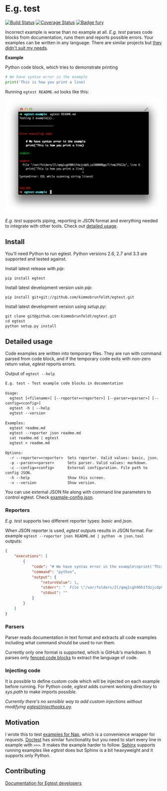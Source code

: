 # E.g. test

[![Build Status](https://travis-ci.org/kimmobrunfeldt/egtest.png?branch=master)](https://travis-ci.org/kimmobrunfeldt/egtest)
[![Coverage Status](https://coveralls.io/repos/kimmobrunfeldt/egtest/badge.png?branch=master)](https://coveralls.io/r/kimmobrunfeldt/egtest?branch=master)
[![Badge fury](https://badge.fury.io/py/egtest.png)](https://badge.fury.io/py/egtest.png)

Incorrect example is worse than no example at all. *E.g. test* parses code blocks from documentation, runs them and reports possible errors. Your examples can be written in any language. There are similar projects but [they didn't suit my needs](#motivation).

**Example**

Python code block, which tries to demonstrate printing

```python
# We have syntax error in the example
print('This is how you print a line)
```

Running `egtest README.md` looks like this:

![screenshot](docs/screenshot.png)

*E.g. test* supports piping, reporting in JSON format and everything needed to integrate with other tools. Check out [detailed usage](#detailed-usage).

## Install

You'll need Python to run egtest. Python versions 2.6, 2.7 and 3.3 are supported and tested against.

Install latest release with *pip*:

    pip install egtest

Install latest development version usin *pip*:

    pip install git+git://github.com/kimmobrunfeldt/egtest.git

Install latest development version using *setup.py*:

    git clone git@github.com:kimmobrunfeldt/egtest.git
    cd egtest
    python setup.py install

## Detailed usage

Code examples are written into temporary files. They are run with command parsed from code block, and if the temporary code exits with non-zero return value, *egtest* reports errors.

Output of `egtest --help`

    E.g. test - Test example code blocks in documentation

    Usage:
      egtest [<filename>] [--reporter=<reporter>] [--parser=<parser>] [--config=<config>]
      egtest -h | --help
      egtest --version

    Examples:
      egtest readme.md
      egtest --reporter json readme.md
      cat readme.md | egtest
      egtest < readme.md

    Options:
      -r --reporter=<reporter>  Sets reporter. Valid values: basic, json.
      -p --parser=<parser>      Sets parser. Valid values: markdown.
      -c --config=<config>      External configuration. File path to config JSON.
      -h --help                 Show this screen.
      -v --version              Show version.

You can use external JSON file along with command line parameters to control egtest. Check [example-config.json](docs/example-config.json).

### Reporters

*E.g. test* supports two different reporter types: *basic* and *json*.

When JSON reporter is used, *egtest* outputs results in JSON format. For example `egtest --reporter json README.md | python -m json.tool` outputs:

```json
{
    "executions": [
        {
            "code": "# We have syntax error in the example\nprint('This is how you print a line)",
            "command": "python",
            "output": {
                "returnValue": 1,
                "stderr": "  File \"/var/folders/2l/qmg1cgh90h1fdzjcdp9_ss580000gp/T/tmpOJfmPa\", line 6\n    print('This is how you print a line)\n                                       ^\nSyntaxError: EOL while scanning string literal\n",
                "stdout": ""
            }
        }
    ]
}
```

### Parsers

Parser reads documentation in text format and extracts all code examples including what command should be used to run them.

Currently only one format is supported, which is GitHub's markdown. It parses only [fenced code blocks](https://github.com/adam-p/markdown-here/wiki/Markdown-Cheatsheet#code-and-syntax-highlighting) to extract the language of code.

### Injecting code

It is possible to define custom code which will be injected on each example before running. For Python code, *egtest* adds current working directory to *sys.path* to make imports possible.

*Currently there's no sensible way to add custom injections without modifying [egtest/injecthooks.py](egtest/injecthooks.py).*


## Motivation

I wrote this to test [examples for Nap](https://github.com/kimmobrunfeldt/nap#examples), which is a convenience wrapper for *requests*. [Doctest](https://docs.python.org/2/library/doctest.html) has similar functionality but you need to start every line in example with `>>>`. It makes the example harder to follow. [Sphinx](http://sphinx-doc.org/) supports running examples like *egtest* does but Sphinx is a bit heavyweight and it supports only Python.

## Contributing

[Documentation for Egtest developers](docs/)

